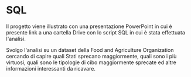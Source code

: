 # SQL

Il progetto viene illustrato con una presentazione PowerPoint in cui è presente link a una cartella Drive con lo script SQL 
in cui è stata effettuata l'analisi.

Svolgo l'analisi su un dataset della Food and Agriculture Organization cercando di capire quali Stati sprecano maggiormente, 
quali sono i più virtuosi, quali sono le tipologie di cibo maggiormente sprecate ed altre informazioni interessanti da ricavare.

